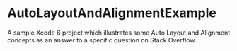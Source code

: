 AutoLayoutAndAlignmentExample
=============================

A sample Xcode 6 project which illustrates some Auto Layout and Alignment concepts as an answer to a specific question on Stack Overflow.

